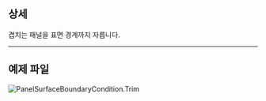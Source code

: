 ## 상세
겹치는 패널을 표면 경계까지 자릅니다.
___
## 예제 파일

![PanelSurfaceBoundaryCondition.Trim](./Autodesk.DesignScript.Geometry.PanelSurfaceBoundaryCondition.Trim_img.jpg)

